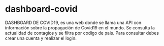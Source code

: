 # dashboard-covid
DASHBOARD DE COVID19, es una web donde se llama una API con información sobre la propagación de Covid19 en el mundo. Se consulta la actualidad de contagios y se filtra por codigo de pais. Para consultar debes crear una cuenta y realizar el login. 
